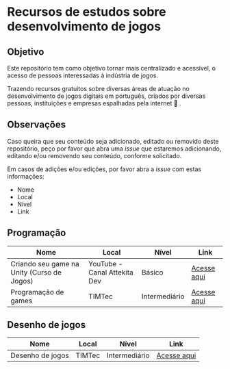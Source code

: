 # Recursos de estudos sobre desenvolvimento de jogos

## Objetivo
Este repositório tem como objetivo tornar mais centralizado e acessível, o acesso de pessoas interessadas à indústria de jogos.

Trazendo recursos gratuitos sobre diversas áreas de atuação no desenvolvimento de jogos digitais em português, criados por diversas pessoas, instituições e empresas espalhadas pela internet :milky_way: .

## Observações
Caso queira que seu conteúdo seja adicionado, editado ou removido deste repositório, peço por favor que abra uma *issue* que estaremos adicionando, editando e/ou removendo seu conteúdo, conforme solicitado.

Em casos de adições e/ou edições, por favor abra a *issue* com estas informações:

- Nome
- Local 
- Nível 
- Link

## Programação

| Nome| Local | Nível | Link |
|------|------|------|------|
| Criando seu game na Unity (Curso de Jogos) | YouTube - Canal Attekita Dev | Básico | [Acesse aqui](https://youtube.com/playlist?list=PLprgbdnzrDkH4AP7Qv-xKMvuGCMT54y8O) |
| Programação de games | TIMTec | Intermediário | [Acesse aqui](https://cursos.timtec.com.br/course/dev-jogos/intro) |


## Desenho de jogos

| Nome | Local | Nível | Link |
|------|------|------|------|
| Desenho de jogos | TIMTec | Intermediário | [Acesse aqui](https://cursos.timtec.com.br/course/desenhodejogos/intro) |
